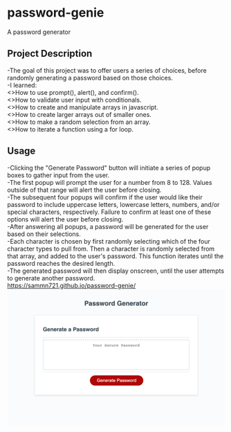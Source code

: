# password-genie
A password generator

## Project Description
-The goal of this project was to offer users a series of choices, before randomly generating a password based on those choices.<br>
-I learned:<br>
    <>How to use prompt(), alert(), and confirm().<br>
    <>How to validate user input with conditionals.<br>
    <>How to create and manipulate arrays in javascript.<br>
    <>How to create larger arrays out of smaller ones.<br>
    <>How to make a random selection from an array.<br>
    <>How to iterate a function using a for loop.<br>

## Usage
-Clicking the "Generate Password" button will initiate a series of popup boxes to gather input from the user.<br>
-The first popup will prompt the user for a number from 8 to 128. Values outside of that range will alert the user before closing.<br>
-The subsequent four popups will confirm if the user would like their password to include uppercase letters, lowercase letters, numbers, and/or special characters, respectively. Failure to confirm at least one of these options will alert the user before closing.<br>
-After answering all popups, a password will be generated for the user based on their selections.<br>
-Each character is chosen by first randomly selecting which of the four character types to pull from. Then a character is randomly selected from that array, and added to the user's password. This function iterates until the password reaches the desired length.<br>
-The generated password will then display onscreen, until the user attempts to generate another password.<br>
https://sammn721.github.io/password-genie/<br>
![alt text](assets/pw-genie.png)